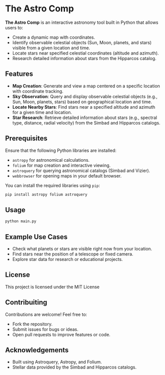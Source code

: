 # The Astro Comp

**The Astro Comp** is an interactive astronomy tool built in Python that allows users to:

- Create a dynamic map with coordinates.
- Identify observable celestial objects (Sun, Moon, planets, and stars) visible from a given location and time.
- Locate stars near specified celestial coordinates (altitude and azimuth).
- Research detailed information about stars from the Hipparcos catalog.

## Features

- **Map Creation**: Generate and view a map centered on a specific location with coordinate tracking.
- **Sky Observation**: Query and display observable celestial objects (e.g., Sun, Moon, planets, stars) based on geographical location and time.
- **Locate Nearby Stars**: Find stars near a specified altitude and azimuth for a given time and location.
- **Star Research**: Retrieve detailed information about stars (e.g., spectral type, distance, radial velocity) from the Simbad and Hipparcos catalogs.

## Prerequisites

Ensure that the following Python libraries are installed:

- `astropy` for astronomical calculations.
- `folium` for map creation and interactive viewing.
- `astroquery` for querying astronomical catalogs (Simbad and Vizier).
- `webbrowser` for opening maps in your default browser.

You can install the required libraries using `pip`:

```bash
pip install astropy folium astroquery
```

## Usage

```bash
python main.py
```

## Example Use Cases

- Check what planets or stars are visible right now from your location.
- Find stars near the position of a telescope or fixed camera.
- Explore star data for research or educational projects.

## License

This project is licensed under the MIT License

## Contribuiting

Contributions are welcome! Feel free to:
- Fork the repository.
- Submit issues for bugs or ideas.
- Open pull requests to improve features or code.

## Acknowledgements

- Built using Astroquery, Astropy, and Folium.
- Stellar data provided by the Simbad and Hipparcos catalogs.
  




